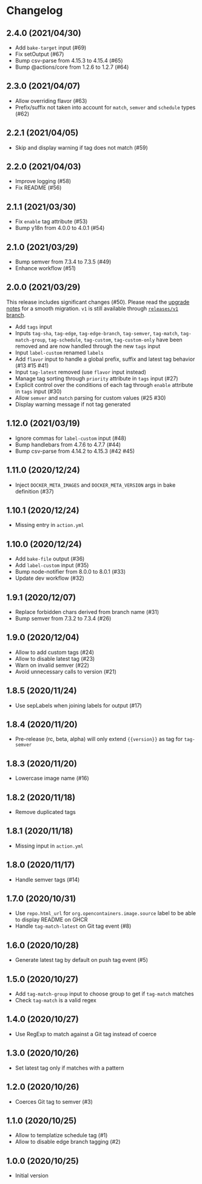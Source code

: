 # Changelog

## 2.4.0 (2021/04/30)

* Add `bake-target` input (#69)
* Fix setOutput (#67)
* Bump csv-parse from 4.15.3 to 4.15.4 (#65)
* Bump @actions/core from 1.2.6 to 1.2.7 (#64)

## 2.3.0 (2021/04/07)

* Allow overriding flavor (#63)
* Prefix/suffix not taken into account for `match`, `semver` and `schedule` types (#62)

## 2.2.1 (2021/04/05)

* Skip and display warning if tag does not match (#59)

## 2.2.0 (2021/04/03)

* Improve logging (#58)
* Fix README (#56)

## 2.1.1 (2021/03/30)

* Fix `enable` tag attribute (#53)
* Bump y18n from 4.0.0 to 4.0.1 (#54)

## 2.1.0 (2021/03/29)

* Bump semver from 7.3.4 to 7.3.5 (#49)
* Enhance workflow (#51)

## 2.0.0 (2021/03/29)

This release includes significant changes (#50). Please read the [upgrade notes](UPGRADE.md) for a smooth migration.
`v1` is still available through [`releases/v1` branch](https://github.com/crazy-max/ghaction-docker-meta/tree/releases/v1).

* Add `tags` input
* Inputs `tag-sha`, `tag-edge`, `tag-edge-branch`, `tag-semver`, `tag-match`, `tag-match-group`, `tag-schedule`, `tag-custom`, `tag-custom-only` have been removed and are now handled through the new `tags` input
* Input `label-custom` renamed `labels`
* Add `flavor` input to handle a global prefix, suffix and latest tag behavior (#13 #15 #41)
* Input `tag-latest` removed (use `flavor` input instead)
* Manage tag sorting through `priority` attribute in `tags` input (#27)
* Explicit control over the conditions of each tag through `enable` attribute in `tags` input (#30)
* Allow `semver` and `match` parsing for custom values (#25 #30)
* Display warning message if not tag generated

## 1.12.0 (2021/03/19)

* Ignore commas for `label-custom` input (#48)
* Bump handlebars from 4.7.6 to 4.7.7 (#44)
* Bump csv-parse from 4.14.2 to 4.15.3 (#42 #45)

## 1.11.0 (2020/12/24)

* Inject `DOCKER_META_IMAGES` and `DOCKER_META_VERSION` args in bake definition (#37)

## 1.10.1 (2020/12/24)

* Missing entry in `action.yml`

## 1.10.0 (2020/12/24)

* Add `bake-file` output (#36)
* Add `label-custom` input (#35)
* Bump node-notifier from 8.0.0 to 8.0.1 (#33)
* Update dev workflow (#32)

## 1.9.1 (2020/12/07)

* Replace forbidden chars derived from branch name (#31)
* Bump semver from 7.3.2 to 7.3.4 (#26)

## 1.9.0 (2020/12/04)

* Allow to add custom tags (#24)
* Allow to disable latest tag (#23)
* Warn on invalid semver (#22)
* Avoid unnecessary calls to version (#21)

## 1.8.5 (2020/11/24)

* Use sepLabels when joining labels for output (#17)

## 1.8.4 (2020/11/20)

* Pre-release (rc, beta, alpha) will only extend `{{version}}` as tag for `tag-semver`

## 1.8.3 (2020/11/20)

* Lowercase image name (#16)

## 1.8.2 (2020/11/18)

* Remove duplicated tags

## 1.8.1 (2020/11/18)

* Missing input in `action.yml`

## 1.8.0 (2020/11/17)

* Handle semver tags (#14)

## 1.7.0 (2020/10/31)

* Use `repo.html_url` for `org.opencontainers.image.source` label to be able to display README on GHCR
* Handle `tag-match-latest` on Git tag event (#8)

## 1.6.0 (2020/10/28)

* Generate latest tag by default on push tag event (#5)

## 1.5.0 (2020/10/27)

* Add `tag-match-group` input to choose group to get if `tag-match` matches
* Check `tag-match` is a valid regex 

## 1.4.0 (2020/10/27)

* Use RegExp to match against a Git tag instead of coerce

## 1.3.0 (2020/10/26)

* Set latest tag only if matches with a pattern

## 1.2.0 (2020/10/26)

* Coerces Git tag to semver (#3)

## 1.1.0 (2020/10/25)

* Allow to templatize schedule tag (#1)
* Allow to disable edge branch tagging (#2)

## 1.0.0 (2020/10/25)

* Initial version
